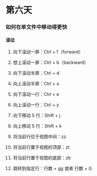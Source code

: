 # 第六天

### 如何在单文件中移动得更快

#### 滚动

1. 向下滚动一屏：Ctrl + f（forward）
2. 想上滚动一屏：Ctrl + b（backward）
3. 向下滚动半屏：Ctrl + d
4. 向上滚动半屏：Ctrl + u
5. 向下滚动一行：Ctrl + e
6. 向上滚动一行：Ctrl + y
7. 向下移动 5 行：Shift + j
8. 向上移动 5 行：Shift + k

9. 将当前行位于视图中间：zz
10. 将当前行置于视图的顶部：zt
11. 将当前行置于视图的底部：zb

12. 跳转到指定行：行数 + gg 或者 行数 + G
